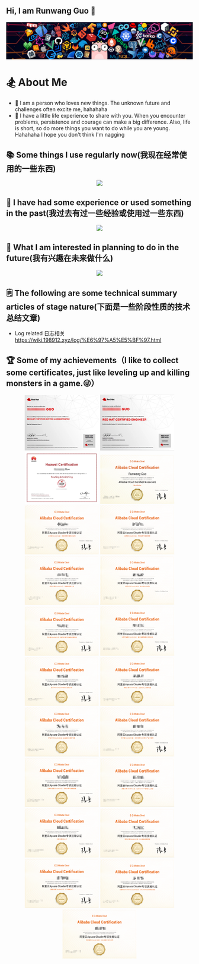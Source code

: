 ## Hi, I am Runwang Guo 👋

![header](IMAGE/header.png)



# 🏂 About Me

- 🌱 I am a person who loves new things. The unknown future and challenges often excite me, hahahaha
- 🌈 I have a little life experience to share with you. When you encounter problems, persistence and courage can make a big difference. Also, life is short, so do more things you want to do while you are young. Hahahaha I hope you don't think I'm nagging



## 📚 Some things I use regularly now(我现在经常使用的一些东西)

<p align="center">
  <a href="#">
    <img src="https://simple-skill-icons.shengruxiahuaya.workers.dev/svg?i=nginx,git,gitlab,github,githubactions,go,docker,containerd,kubernetes,lens,istio,sonarqube,npm,pnpm,yarn,centos,redis,mysql,postgresql,outline,gnubash,homebrew,alibabacloud,apachemaven,uptimekuma" />
  </a>
</p>


## 🔋 I have had some experience or used something in the past(我过去有过一些经验或使用过一些东西)

<p align="center">
  <a href="#">
    <img src="https://simple-skill-icons.shengruxiahuaya.workers.dev/svg?i=selenium,pytest,testrail,python,mongodb,wikidotjs,portainer,rabbitmq,vmware" />
  </a>
</p>


## 🔭 What I am interested in planning to do in the future(我有兴趣在未来做什么)

<p align="center">
  <a href="#">
    <img src="https://simple-skill-icons.shengruxiahuaya.workers.dev/svg?i=react,tsnode,swift" />
  </a>
</p>


## 🗒️ The following are some technical summary articles of stage nature(下面是一些阶段性质的技术总结文章)

- Log related 日志相关  https://wiki.198912.xyz/log/%E6%97%A5%E5%BF%97.html



## 🏆 Some of my achievements（I like to collect some certificates, just like leveling up and killing monsters in a game.😜）

<p align="center">   
	<img src="IMAGE/rhcsa.jpeg" alt="rhcsa.jpeg" width="200">   
  <img src="IMAGE/rhce.jpeg" alt="rhce.jpeg" width="200">   
  <img src="IMAGE/hcip-rs.jpeg" alt="hcip-rs.jpeg" width="200"> 
  <img src="IMAGE/aca.png" alt="aca.jpeg" width="200"> 
  <img src="IMAGE/存储的降本增效及运维.jpg" alt="存储的降本增效及运维.jpg" width="200">
  <img src="IMAGE/存储应用与数据管理.jpg" alt="存储应用与数据管理.jpg" width="200">
  <img src="IMAGE/服务器迁移上云.jpg" alt="服务器迁移上云.jpg" width="200">
  <img src="IMAGE/高可用应用架构.jpg" alt="高可用应用架构.jpg" width="200">
  <img src="IMAGE/基于存储产品快速搭建网盘.jpg" alt="基于存储产品快速搭建网盘.jpg" width="200">
  <img src="IMAGE/基于容器搭建企业级应用.jpg" alt="基于容器搭建企业级应用.jpg" width="200">
  <img src="IMAGE/基于MaxCompute的热门话题分析.jpg" alt="基于MaxCompute的热门话题分析.jpg" width="200">
  <img src="IMAGE/企业级云上网络构建.jpg" alt="企业级云上网络构建.jpg" width="200">
  <img src="IMAGE/企业级ECS集群构建.jpg" alt="企业级ECS集群构建.jpg" width="200">
  <img src="IMAGE/日志服务SLS实现云产品可观测.jpg" alt="日志服务SLS实现云产品可观测.jpg" width="200">
  <img src="IMAGE/容器应用与集群管理.jpg" alt="容器应用与集群管理.jpg" width="200">
  <img src="IMAGE/使用OpenAPI管理云上资源.jpg" alt="使用OpenAPI管理云上资源.jpg" width="200">
  <img src="IMAGE/云服务器ECS入门.jpg" alt="云服务器ECS入门.jpg" width="200">
  <img src="IMAGE/ECS基础运维管理.jpg" alt="ECS基础运维管理.jpg" width="200">
  <img src="IMAGE/ECS快速入门.jpg" alt="ECS快速入门.jpg" width="200">
  <img src="IMAGE/Serverless 应用快速体验.jpg" alt="Serverless 应用快速体验.jpg" width="200">
  <img src="IMAGE/SQL基础开发与应用.jpg" alt="SQL基础开发与应用.jpg" width="200">
</p>


